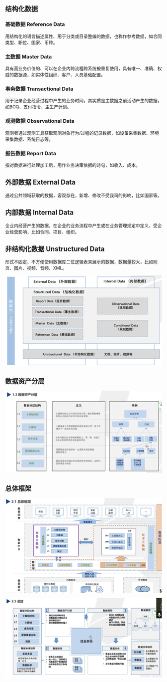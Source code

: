 ## 结构化数据

### 基础数据 Reference Data

用结构化的语言描述属性、用于分类或目录整编的数据，也称作参考数据，如合同类型、职位、国家、币种。

### 主数据 Master Data

具有高业务价值的、可以在企业内跨流程跨系统被重复使用，具有唯一、准确、权威的数据源，如实体性组织、客户、人员基础配置。

### 事务数据 Transactional Data

用于记录企业经营过程中产生的业务时间，其实质是主数据之前活动产生的数据，如BOQ、支付指令、主生产计划。

### 观测数据 Observational Data

观测者通过观测工具获取观测对象行为/过程的记录数据，如设备采集数据、环境采集数据、系统日志等。

### 报告数据 Report Data

指对数据进行处理加工后，用作业务决策依据的诗句，如收入、成本。

## 外部数据 External Data

通过公共领域获取的数据，客观存在，新增、修改不受我司的影响，比如国家等。

## 内部数据 Internal Data

企业内经营产生的数据，在企业的业务流程中产生或在业务管理规定中定义，受企业经营影响，比如合同、项目、组织。

## 非结构化数据 Unstructured Data

形式不固定，不方便使用数据库二位逻辑表来展示的数据，数据量较大，比如网页、图片、视频、音频、XML。

![](../images/数据类型.png)

## 数据资产分层

![](../images/数据资产管理2.png)

## 总体框架

![](../images/数据资产管理3.png)



![](../images/数据资产管理1.png)

